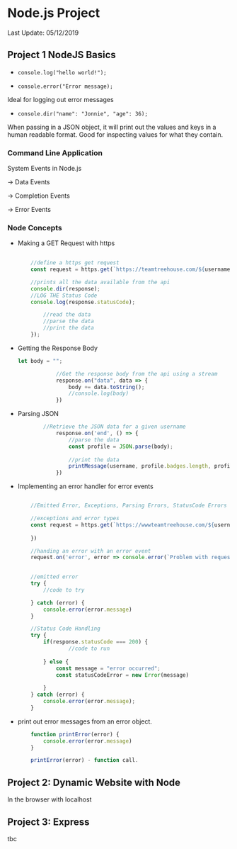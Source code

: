 # Node.js Project

Last Update:   05/12/2019

## Project 1  NodeJS Basics

+ ```console.log("hello world!");```

+ ```console.error("Error message);``` 

Ideal for logging out error messages

+ ```console.dir("name": "Jonnie", "age": 36);```  

When passing in a JSON object, it will print out the values and keys in a human readable format.  Good for inspecting 
values for what they contain.

### Command Line Application

System Events in Node.js

-> Data Events

-> Completion Events

-> Error Events 

### Node Concepts
  + Making a GET Request with https

    ```javascript
        
        //define a https get request
        const request = https.get(`https://teamtreehouse.com/${username}.json`, response => {

        //prints all the data available from the api
        console.dir(response);
        //LOG THE Status Code
        console.log(response.statusCode);

            //read the data
            //parse the data
            //print the data
        });
    ```

  + Getting the Response Body

    ```javascript
    let body = "";

                //Get the response body from the api using a stream
                response.on("data", data => {
                    body += data.toString();
                    //console.log(body)
                })
    ```
  + Parsing JSON

    ```javascript
            //Retrieve the JSON data for a given username
                response.on('end', () => {
                    //parse the data
                    const profile = JSON.parse(body);
                    
                    //print the data
                    printMessage(username, profile.badges.length, profile.points.JavaScript);
                }) 
    ```

  + Implementing an error handler for error events   

    ```javascript

        //Emitted Error, Exceptions, Parsing Errors, StatusCode Errors

        //exceptions and error types
        const request = https.get(`https://wwwteamtreehouse.com/${username}.json`, response => {
        
        })

        //handing an error with an error event
        request.on('error', error => console.error(`Problem with request: ${error.message}:`))

        
        //emitted error
        try {
            //code to try

        } catch (error) {
            console.error(error.message)
        }

        //Status Code Handling
        try {
            if(response.statusCode === 200) {
                    //code to run
        
            } else {
                const message = "error occurred";
                const statusCodeError = new Error(message)
                
            }
        } catch (error) {
            console.error(error.message);
        }

    ```

  + print out error messages from an error object.

    ```javascript
        function printError(error) {
            console.error(error.message)
        }

        printError(error) - function call.
    ```

## Project 2: Dynamic Website with Node

In the browser with localhost

## Project 3: Express

tbc
